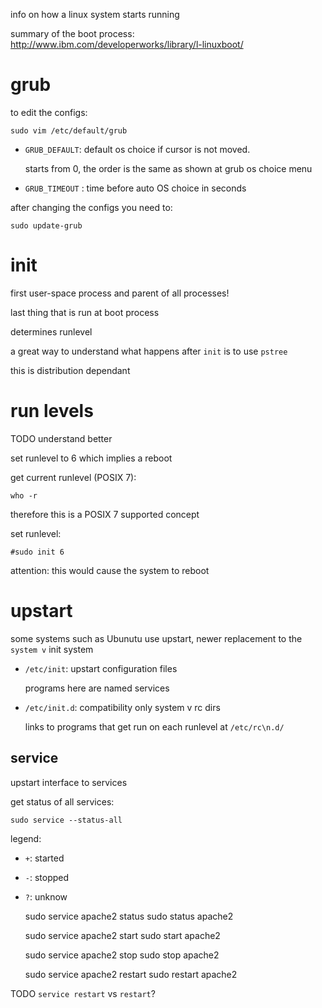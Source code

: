 info on how a linux system starts running

summary of the boot process: <http://www.ibm.com/developerworks/library/l-linuxboot/>

# grub

to edit the configs:

    sudo vim /etc/default/grub

- `GRUB_DEFAULT`: default os choice if cursor is not moved.

	starts from 0, the order is the same as shown at grub os choice menu

- `GRUB_TIMEOUT` : time before auto OS choice in seconds

after changing the configs you need to:

    sudo update-grub

# init

first user-space process and parent of all processes!

last thing that is run at boot process

determines runlevel

a great way to understand what happens after `init` is to use `pstree`

this is distribution dependant

# run levels

TODO understand better

set runlevel to 6 which implies a reboot

get current runlevel (POSIX 7):

    who -r

therefore this is a POSIX 7 supported concept

set runlevel:

    #sudo init 6

attention: this would cause the system to reboot

# upstart

some systems such as Ubunutu use upstart, newer replacement to the `system v` init system

- `/etc/init`: upstart configuration files

	programs here are named services

- `/etc/init.d`: compatibility only system v rc dirs

	links to programs that get run on each runlevel at `/etc/rc\n.d/`

## service

upstart interface to services

get status of all services:

    sudo service --status-all

legend:

- `+`: started
- `-`: stopped
- `?`: unknow

    sudo service apache2 status
    sudo status apache2

    sudo service apache2 start
    sudo start apache2

    sudo service apache2 stop
    sudo stop apache2

    sudo service apache2 restart
    sudo restart apache2

TODO `service restart` vs `restart`?

